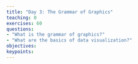 ```yaml
---
title: "Day 3: The Grammar of Graphics"
teaching: 0
exercises: 60
questions:
- "What is the grammar of graphics?"
- "What are the basics of data visualization?"
objectives:
keypoints:
---
```

